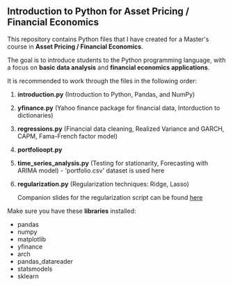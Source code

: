 ## Introduction to Python for Asset Pricing / Financial Economics

This repository contains Python files that I have created for a Master's course in **Asset Pricing / Financial Economics**.

The goal is to introduce students to the Python programming language, with a focus on **basic data analysis** and **financial economics applications**.

It is recommended to work through the files in the following order:
1. **introduction.py** (Introduction to Python, Pandas, and NumPy)
2. **yfinance.py** (Yahoo finance package for financial data, Intorduction to dictionaries)
3. **regressions.py** (Financial data cleaning, Realized Variance and GARCH, CAPM, Fama-French factor model)
4. **portfolioopt.py**
5. **time_series_analysis.py** (Testing for stationarity, Forecasting with ARIMA model) - 'portfolio.csv' dataset is used here
6. **regularization.py** (Regularization techniques: Ridge, Lasso)

     Companion slides for the regularization script can be found [here](https://github.com/ajda-marjanovic/Intro-to-Python-for-Asset-Pricing/blob/d63b2bb1582943fcb03edc54d19621caa971e140/Regularization.pdf)
   
Make sure you have these **libraries** installed:
- pandas
- numpy
- matplotlib
- yfinance
- arch
- pandas_datareader
- statsmodels
- sklearn
